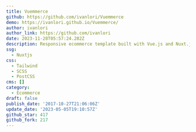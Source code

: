 ```yaml
---
title: Vuemmerce
github: https://github.com/ivanlori/Vuemmerce
demo: https://ivanlori.github.io/Vuemmerce/
author: ivanlori
author_link: https://github.com/ivanlori
date: 2023-11-28T05:57:24.282Z
description: Responsive ecommerce template built with Vue.js and Nuxt.js
ssg:
  - Nuxtjs
css:
  - Tailwind
  - SCSS
  - PostCSS
cms: []
category:
  - Ecommerce
draft: false
publish_date: '2017-10-27T21:06:06Z'
update_date: '2023-05-05T19:10:57Z'
github_star: 417
github_fork: 217
---
```

